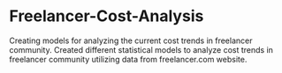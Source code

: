 # Freelancer-Cost-Analysis
Creating models for analyzing the current cost trends in freelancer community. 
Created different statistical models to analyze cost trends in freelancer community utilizing data from freelancer.com website.
